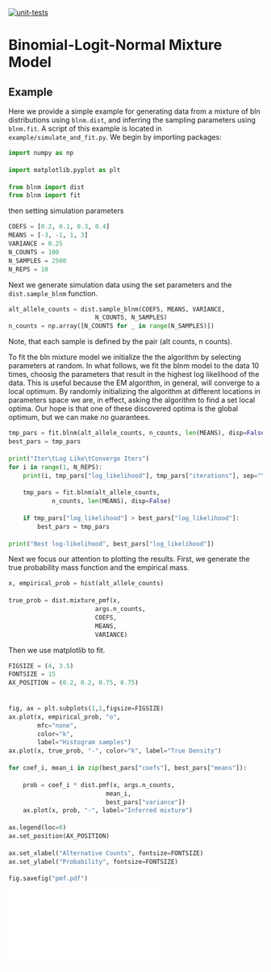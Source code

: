 
[![unit-tests](https://github.com/PejLab/blnm/actions/workflows/unittest.yml/badge.svg)](https://github.com/PejLab/blnm/actions/workflows/unittest.yml)

# Binomial-Logit-Normal Mixture Model



## Example

Here we provide a simple example for generating data from 
a mixture of bln distributions using `blnm.dist`, and inferring 
the sampling parameters using `blnm.fit`.  A script of this 
example is located in `example/simulate_and_fit.py`.  We begin by 
importing packages:

```python
import numpy as np

import matplotlib.pyplot as plt

from blnm import dist
from blnm import fit
```

then setting simulation parameters

```python
COEFS = [0.2, 0.1, 0.3, 0.4]
MEANS = [-3, -1, 1, 3]
VARIANCE = 0.25
N_COUNTS = 100
N_SAMPLES = 2500
N_REPS = 10
```

Next we generate simulation data using the set parameters and the
`dist.sample_blnm` function. 

```python
alt_allele_counts = dist.sample_blnm(COEFS, MEANS, VARIANCE,
                        N_COUNTS, N_SAMPLES)
n_counts = np.array([N_COUNTS for _ in range(N_SAMPLES)])
```
Note, that each sample is defined by the pair (alt counts, n counts).

To fit the bln mixture model we initialize the the algorithm 
by selecting parameters at random.  In what follows, we fit the blnm
model to the data 10 times, choosig the parameters that result
in the highest log likelihood of the data. 
This is useful because the EM algorithm, in general, 
will converge to a local optimum.  By randomly initializing 
the algorithm at different locations in parameters space we are, in effect, 
asking the algorithm to find a set local optima.  Our hope
is that one of these discovered optima is the global optimum, but
we can make no guarantees.

```python
tmp_pars = fit.blnm(alt_allele_counts, n_counts, len(MEANS), disp=False)
best_pars = tmp_pars

print("Iter\tLog Like\tConverge Iters")
for i in range(1, N_REPS):
    print(i, tmp_pars["log_likelihood"], tmp_pars["iterations"], sep="\t")

    tmp_pars = fit.blnm(alt_allele_counts, 
            n_counts, len(MEANS), disp=False)

    if tmp_pars["log_likelihood"] > best_pars["log_likelihood"]:
        best_pars = tmp_pars

print("Best log-likelihood", best_pars["log_likelihood"])
```

Next we focus our attention to plotting the results.  First,
we generate the true probability mass function and the
empirical mass.

```python
x, empirical_prob = hist(alt_allele_counts)

true_prob = dist.mixture_pmf(x,
                        args.n_counts,
                        COEFS,
                        MEANS,
                        VARIANCE)
```

Then we use matplotlib to fit.

```python
FIGSIZE = (4, 3.5)
FONTSIZE = 15
AX_POSITION = (0.2, 0.2, 0.75, 0.75)


fig, ax = plt.subplots(1,1,figsize=FIGSIZE)
ax.plot(x, empirical_prob, "o", 
        mfc="none", 
        color="k", 
        label="Histogram samples")
ax.plot(x, true_prob, "-", color="k", label="True Density")

for coef_i, mean_i in zip(best_pars["coefs"], best_pars["means"]):

    prob = coef_i * dist.pmf(x, args.n_counts,
                           mean_i,
                           best_pars["variance"])
    ax.plot(x, prob, "-", label="Inferred mixture")

ax.legend(loc=0)
ax.set_position(AX_POSITION)

ax.set_xlabel("Alternative Counts", fontsize=FONTSIZE)
ax.set_ylabel("Probability", fontsize=FONTSIZE)

fig.savefig("pmf.pdf")
```

![pmf](example/pmf.pdf)

